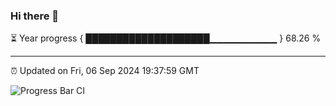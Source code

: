 ### Hi there 👋

⏳ Year progress { ████████████████████▁▁▁▁▁▁▁▁▁▁ } 68.26 %

---

⏰ Updated on Fri, 06 Sep 2024 19:37:59 GMT

![Progress Bar CI](https://github.com/IshwaranRudhara/GIT-ACTION/workflows/Progress%20Bar%20CI/badge.svg)
